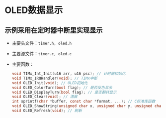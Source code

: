 # OLED数据显示

## 示例采用在定时器中断里实现显示

- 主要头文件：`timer.h, oled.h`

- 主要源文件：`timer.c, oled.c`

- 主要函数：

  ```c
  void TIMx_Int_Init(u16 arr, u16 psc); // 计时器初始化
  void TIMx_IRQHandler(void); // TIMx中断
  void OLED_Init(void); // OLED初始化
  void OLED_ColorTurn(bool flag); // 是否反色显示
  void OLED_DisplayTurn(bool flag); // 是否翻转显示
  void OLED_Clear(void); // 清屏
  int sprintf(char *buffer, const char *format, ...); // C标准库函数
  void OLED_ShowString(unsigned char x, unsigned char y, unsigned char *buffer, unsigned char size); // 显示（非中文）字符
  void OLED_Refresh(void); // 刷新
  ```